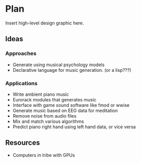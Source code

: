 # Plan

Insert high-level design graphic here.

## Ideas
### Approaches
 - Generate using musical psychology models
 - Declarative language for music generation. (or a lisp???)

### Applications
 - Write ambient piano music
 - Eurorack modules that generates music
 - Interface with game sound software like fmod or wwise
 - Generate music based on EEG data for meditation
 - Remove noise from audio files
 - Mix and match various algorithms
 - Predict piano right hand using left hand data, or vice versa

## Resources
 - Computers in Iribe with GPUs

